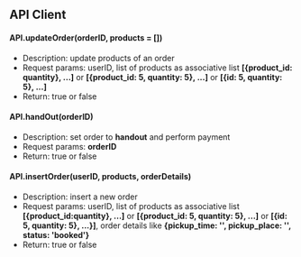 ## API Client

#### API.updateOrder(orderID, products = []) 
  * Description: update products of an order
  * Request params: userID, list of products as associative list **[{product_id: quantity}, ...]** or **[{product_id: 5, quantity: 5}, ...]** or **[{id: 5, quantity: 5}, ...]**
  * Return: true or false

#### API.handOut(orderID) 
  * Description: set order to **handout** and perform payment
  * Request params: **orderID**
  * Return: true or false

#### API.insertOrder(userID, products, orderDetails) 
  * Description: insert a new order
  * Request params: userID, list of products as associative list **[{product_id:quantity}, ...]** or **[{product_id: 5, quantity: 5}, ...]** or **[{id: 5, quantity: 5}, ...}]**, order details like **{pickup_time: '', pickup_place: '', status: 'booked'}**
  * Return: true or false
